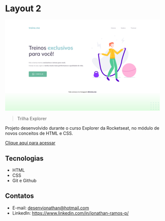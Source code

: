 # Layout 2 

![preview](./.github/preview.png)

> Trilha Explorer

Projeto desenvolvido durante o curso Explorer da Rocketseat, no módulo de novos conceitos de HTML e CSS.

[Clique aqui para acessar](https://desenvjonathan.github.io/projeto02/)

## Tecnologias

- HTML
- CSS
- Git e Github

## Contatos

- E-mail: desenvjonathan@hotmail.com
- LinkedIn: https://www.linkedin.com/in/jonathan-ramos-p/
